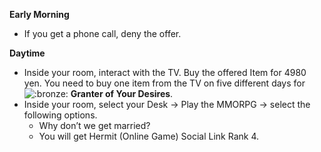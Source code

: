 **Early Morning**

- If you get a phone call, deny the offer.

**Daytime**

- Inside your room, interact with the TV. Buy the offered Item for 4980 yen. You need to buy one item from the TV on five different days for ![:bronze:](https://www.powerpyx.com/wp-includes/images/smilies/bronze.png) **Granter of Your Desires**.
- Inside your room, select your Desk -> Play the MMORPG -> select the following options.
  - Why don’t we get married?
  - You will get Hermit (Online Game) Social Link Rank 4.
